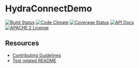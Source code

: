 # HydraConnectDemo

[![Build Status](https://travis-ci.org/ndlib/hydra_connect_demo.png?branch=master)](https://travis-ci.org/ndlib/hydra_connect_demo)
[![Code Climate](https://codeclimate.com/github/ndlib/hydra_connect_demo.png)](https://codeclimate.com/github/ndlib/hydra_connect_demo)
[![Coverage Status](https://img.shields.io/coveralls/ndlib/hydra_connect_demo.svg)](https://coveralls.io/r/ndlib/hydra_connect_demo)
[![API Docs](http://img.shields.io/badge/API-docs-blue.svg)](http://rubydoc.info/github/ndlib/hydra_connect_demo/master/frames/)
[![APACHE 2 License](http://img.shields.io/badge/APACHE2-license-blue.svg)](./LICENSE)

## Resources

* [Contributing Guidelines](./CONTRIBUTING.md)
* [Test related README](./spec/README.md)
